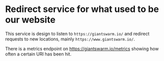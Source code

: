 # Redirect service for what used to be our website

This service is design to listen to `https://giantswarm.io/` and redirect requests to new locations, mainly `https://www.giantswarm.io/`.

There is a metrics endpoint on https://giantswarm.io/metrics showing how often a certain URI has been hit.
